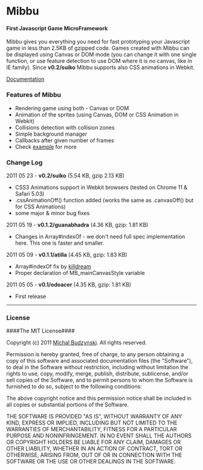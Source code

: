 Mibbu
========

#### First Javascript Game MicroFramework ####

Mibbu gives you everything you need for fast prototyping your Javascript game in less than 2.5KB of gzipped code. Games created with Mibbu can be displayed using Canvas or DOM mode (you can change it with one single function, or use feature detection to use DOM where it is no canvas, like in IE family). Since **v0.2/suiko** Mibbu supports also CSS animations in Webkit. 


[Documentation](http://mibbu.eu)


### Features of Mibbu ###
* Rendering game using both - Canvas or DOM
* Animation of the sprites (using Canvas, DOM or CSS Animation in Webkit)
* Collisions detection with collision zones
* Simple background manager
* Callbacks after given number of frames
* Check [example](https://github.com/michalbe/mibbu/tree/master/example) for more

### Change Log ###

2011 05 23 - **v0.2/suiko** (5.54 KB, gzip 2.13 KB)

* CSS3 Animations support in Webkit browsers (tested on Chrome 11 & Safari 5.03)
* .cssAnimationOff() function added (works the same as .canvasOff() but for CSS Animations)
* some major & minor bug fixes

2011 05 19 - **v0.1.2/guanabhadra** (4.36 KB, gzip: 1.81 KB)

* Changes in Array#indexOf - we don't need full spec implementation here. This one is faster and smaller.

2011 05 09 - **v0.1.1/atilla** (4.45 KB, gzip: 1.83 KB)

* Array#indexOf fix by [killdream](https://github.com/killdream)
* Proper declaration of MB_mainCanvasStyle variable
 
2011 05 05 - **v0.1/odoacer** (4.35 KB, gzip: 1.81 KB)

* First release

----

### License ###

####The MIT License####

Copyright (c) 2011 [Michal Budzynski](https://profiles.google.com/michal.budzynski.js/about). All rights reserved.

Permission is hereby granted, free of charge, to any person obtaining a copy
of this software and associated documentation files (the "Software"), to deal
in the Software without restriction, including without limitation the rights
to use, copy, modify, merge, publish, distribute, sublicense, and/or sell
copies of the Software, and to permit persons to whom the Software is
furnished to do so, subject to the following conditions:

The above copyright notice and this permission notice shall be included in
all copies or substantial portions of the Software.

THE SOFTWARE IS PROVIDED "AS IS", WITHOUT WARRANTY OF ANY KIND, EXPRESS OR
IMPLIED, INCLUDING BUT NOT LIMITED TO THE WARRANTIES OF MERCHANTABILITY,
FITNESS FOR A PARTICULAR PURPOSE AND NONINFRINGEMENT. IN NO EVENT SHALL THE
AUTHORS OR COPYRIGHT HOLDERS BE LIABLE FOR ANY CLAIM, DAMAGES OR OTHER
LIABILITY, WHETHER IN AN ACTION OF CONTRACT, TORT OR OTHERWISE, ARISING FROM,
OUT OF OR IN CONNECTION WITH THE SOFTWARE OR THE USE OR OTHER DEALINGS IN
THE SOFTWARE.
